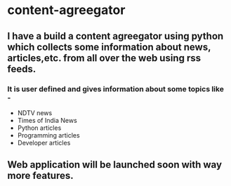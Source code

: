 # content-agreegator

## I have a build a content agreegator using python which collects some information about news, articles,etc. from all over the web using rss feeds. 

### It is user defined and gives information about some topics like - 
- NDTV news
- Times of India News
- Python articles 
- Programming articles
- Developer articles

## Web application will be launched soon with way more features. 
